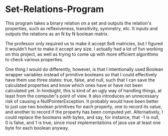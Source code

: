 # Set-Relations-Program
This program takes a binary relation on a set and outputs the relation's properties, such as reflexiveness, transitivity, symmetry, etc. It inputs and outputs the relations as an N by N boolean matrix.

The professor only required us to make it accept 8x8 matricies, but I figured it wouldn't hurt to make it accept any size. I actually had a lot of fun working on this project, as well as trying to come up with more efficient algorithms to check various properties.

One thing I would do differently, however, is that I intentionally used Boolean wrapper variables instead of primitive booleans so that I could effectively have them use three states: true, false, and null, such that I can save the calculated properties and know which ones have or have not been calculated yet. In hindsight, this is kind of an ugly way of handling things, at least from the computer's point of view. It also introduces an unnecessary risk of causing a NullPointerException. It probably would have been better to just use two boolean primitives for each property, one to record its value, and another to record if the property has been computed yet. Alternatively, I could replace the booleans with bytes, and say, for instance, that -1 is null, 0 is false, and 1 is true, since most implementations of java use at least one byte for each boolean anyway.
